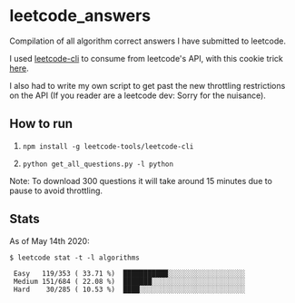 # leetcode_answers

Compilation of all algorithm correct answers I have submitted to leetcode.

I used [leetcode-cli](https://github.com/leetcode-tools/leetcode-cli) to consume from leetcode's API, with this cookie trick [here](https://github.com/jdneo/vscode-leetcode/issues/478).

I also had to write my own script to get past the new throttling restrictions on the API (If you reader are a leetcode dev: Sorry for the nuisance).

## How to run

1. `npm install -g leetcode-tools/leetcode-cli`

2. `python get_all_questions.py -l python`

Note: To download 300 questions it will take around 15 minutes due to pause to avoid throttling.

## Stats

As of May 14th 2020:

```
$ leetcode stat -t -l algorithms

 Easy	119/353 ( 33.71 %)  ███████████░░░░░░░░░░░░░░░░░░░
 Medium	151/684 ( 22.08 %)  ███████░░░░░░░░░░░░░░░░░░░░░░░
 Hard	 30/285 ( 10.53 %)  ████░░░░░░░░░░░░░░░░░░░░░░░░░░
```
